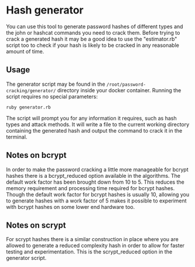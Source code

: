 # Hash generator
You can use this tool to generate password hashes of different types and the john or hashcat commands you need to crack them. Before trying to crack a generated hash it may be a good idea to use the "estimator.rb" script too to check if your hash is likely to be cracked in any reasonable amount of time.

## Usage
The generator script may be found in the `/root/password-cracking/generator/` directory inside your docker container.
Running the script requires no special parameters:
```
ruby generator.rb
```

The script will prompt you for any information it requires, such as hash types and attack methods. It will write a file to the current working directory containing the generated hash and output the command to crack it in the terminal.

## Notes on bcrypt
In order to make the password cracking a little more manageable for bcrypt hashes there is a bcrypt_reduced option available in the algorithms. The default work factor has been brought down from 10 to 5. This reduces the memory requirement and processing time required for bcrypt hashes. Though the default work factor for bcrypt hashes is usually 10, allowing you to generate hashes with a work factor of 5 makes it possible to experiment with bcrypt hashes on some lower end hardware too.

## Notes on scrypt
For scrypt hashes there is a similar construction in place where you are allowed to generate a reduced complexity hash in order to allow for faster testing and experimentation. This is the scrypt_reduced option in the generator script.